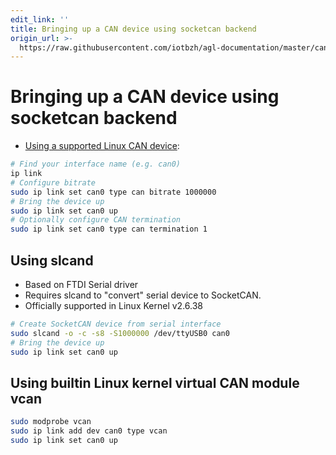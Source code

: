 ```yaml
---
edit_link: ''
title: Bringing up a CAN device using socketcan backend
origin_url: >-
  https://raw.githubusercontent.com/iotbzh/agl-documentation/master/candevstudio/docs/2_can_device_socketcan_backend.md
---
```


<!-- WARNING: This file is generated by fetch_docs.js using /home/boron/Documents/AGL/docs-webtemplate/site/_data/tocs/apis_services/guppy/candevstudio-developer-guides-api-services-book.yml -->

# Bringing up a CAN device using socketcan backend

* [Using a supported Linux CAN device](https://www.elinux.org/CAN_Bus):

```bash
# Find your interface name (e.g. can0)
ip link
# Configure bitrate
sudo ip link set can0 type can bitrate 1000000
# Bring the device up
sudo ip link set can0 up
# Optionally configure CAN termination
sudo ip link set can0 type can termination 1
```

## Using slcand

* Based on FTDI Serial driver
* Requires slcand to "convert" serial device to SocketCAN.
* Officially supported in Linux Kernel v2.6.38

```bash
# Create SocketCAN device from serial interface
sudo slcand -o -c -s8 -S1000000 /dev/ttyUSB0 can0
# Bring the device up
sudo ip link set can0 up
```

## Using builtin Linux kernel virtual CAN module vcan

```bash
sudo modprobe vcan
sudo ip link add dev can0 type vcan
sudo ip link set can0 up
```
